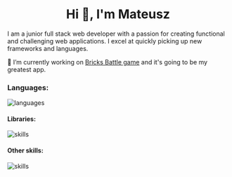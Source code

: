 <h1 align="center">Hi 👋, I'm Mateusz</h1>

I am a junior full stack web developer with a passion for creating functional and challenging web applications. I excel at quickly picking up new frameworks and languages.

🔭 I’m currently working on [Bricks Battle game](https://github.com/atakowiec/bricks-battle-game) and it's going to be my greatest app.
<h3>Languages:</h3>
<img src="https://github-profile-skills-one.vercel.app/skill?margin-w=10&skills=https://raw.githubusercontent.com/atakowiec/atakowiec/main/main-skills.json" alt="languages">
<h4>Libraries:</h4>
<img src="https://github-profile-skills-one.vercel.app/skill?margin-w=10&skills=https://raw.githubusercontent.com/atakowiec/atakowiec/main/libraries.json" alt="skills">
<h4>Other skills:</h4>
<img src="https://github-profile-skills-one.vercel.app/skill?margin-w=10&skills=https://raw.githubusercontent.com/atakowiec/atakowiec/main/other-skills.json" alt="skills">